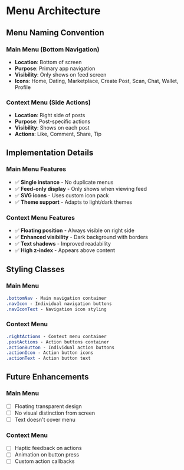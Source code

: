 # Menu Architecture

## Menu Naming Convention

### **Main Menu** (Bottom Navigation)
- **Location**: Bottom of screen
- **Purpose**: Primary app navigation
- **Visibility**: Only shows on feed screen
- **Icons**: Home, Dating, Marketplace, Create Post, Scan, Chat, Wallet, Profile

### **Context Menu** (Side Actions)
- **Location**: Right side of posts
- **Purpose**: Post-specific actions
- **Visibility**: Shows on each post
- **Actions**: Like, Comment, Share, Tip

## Implementation Details

### Main Menu Features
- ✅ **Single instance** - No duplicate menus
- ✅ **Feed-only display** - Only shows when viewing feed
- ✅ **SVG icons** - Uses custom icon pack
- ✅ **Theme support** - Adapts to light/dark themes

### Context Menu Features
- ✅ **Floating position** - Always visible on right side
- ✅ **Enhanced visibility** - Dark background with borders
- ✅ **Text shadows** - Improved readability
- ✅ **High z-index** - Appears above content

## Styling Classes

### Main Menu
```css
.bottomNav - Main navigation container
.navIcon - Individual navigation buttons
.navIconText - Navigation icon styling
```

### Context Menu
```css
.rightActions - Context menu container
.postActions - Action buttons container
.actionButton - Individual action buttons
.actionIcon - Action button icons
.actionText - Action button text
```

## Future Enhancements

### Main Menu
- [ ] Floating transparent design
- [ ] No visual distinction from screen
- [ ] Text doesn't cover menu

### Context Menu
- [ ] Haptic feedback on actions
- [ ] Animation on button press
- [ ] Custom action callbacks 